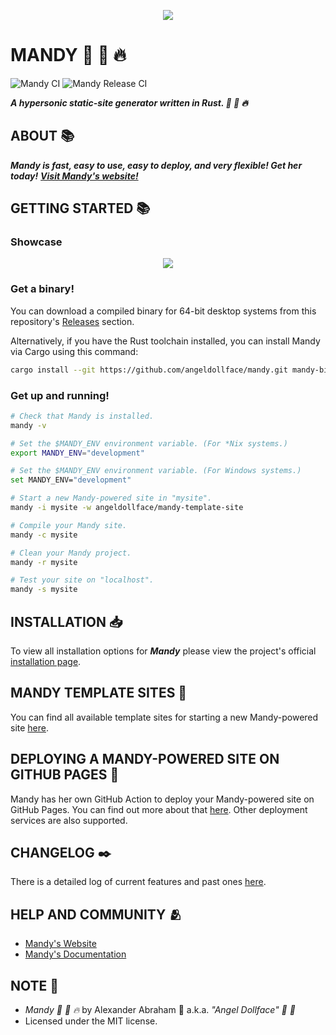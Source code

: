 <p align="center">
 <img src="https://raw.githubusercontent.com/angeldollface/mandy/main/assets/banner/banner.png"/>
</p>

# MANDY :rocket: :pill: :fire:

![Mandy CI](https://github.com/angeldollface/mandy/actions/workflows/rust.yml/badge.svg)
![Mandy Release CI](https://github.com/angeldollface/mandy/actions/workflows/release.yml/badge.svg)

***A hypersonic static-site generator written in Rust. :rocket: :pill: :fire:***

## ABOUT :books:

***Mandy is fast, easy to use, easy to deploy, and very flexible! Get her today!***
***[Visit Mandy's website!](https://angeldollface.art/mandys-house)***

## GETTING STARTED :books:

### Showcase

<p align="center">
 <img src="https://raw.githubusercontent.com/angeldollface/mandy/main/assets/showcase/showcase.gif"/>
</p>

### Get a binary!

You can download a compiled binary for 64-bit desktop systems from this repository's [Releases](https://github.com/angeldollface/mandy/releases) section.

Alternatively, if you have the Rust toolchain installed, you can install Mandy via Cargo using this command:

```bash
cargo install --git https://github.com/angeldollface/mandy.git mandy-bin --tag v.0.3.3
```

### Get up and running!

```bash
# Check that Mandy is installed.
mandy -v

# Set the $MANDY_ENV environment variable. (For *Nix systems.)
export MANDY_ENV="development"

# Set the $MANDY_ENV environment variable. (For Windows systems.)
set MANDY_ENV="development"

# Start a new Mandy-powered site in "mysite".
mandy -i mysite -w angeldollface/mandy-template-site

# Compile your Mandy site.
mandy -c mysite

# Clean your Mandy project.
mandy -r mysite

# Test your site on "localhost".
mandy -s mysite
```

## INSTALLATION :inbox_tray:

To view all installation options for ***Mandy*** please view the project's official [installation page](https://angeldollface.art/mandys-house/documentation/installation/).

## MANDY TEMPLATE SITES :art:

You can find all available template sites for starting a new Mandy-powered site [here](https://angeldollface.art/mandys-house/content/templates/).

## DEPLOYING A MANDY-POWERED SITE ON GITHUB PAGES :rocket:

Mandy has her own GitHub Action to deploy your Mandy-powered site on GitHub Pages. You can find out more about that [here](https://angeldollface.art/mandys-house/documentation/deployment/). Other deployment services are also supported.

## CHANGELOG :black_nib:

There is a detailed log of current features and past ones [here](https://angeldollface.art/mandys-house/content/releases/).

## HELP AND COMMUNITY :people_hugging:

- [Mandy's Website](https://angeldollface.art/mandys-house)
- [Mandy's Documentation](https://angeldollface.art/mandys-house/content/documentation/)

## NOTE :scroll:

- *Mandy :rocket: :pill: :fire:* by Alexander Abraham :black_heart: a.k.a. *"Angel Dollface" :dolls: :ribbon:*
- Licensed under the MIT license.
